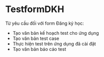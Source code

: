 # TestformDKH
Từ yêu cầu đối với form Đăng ký học:
-	Tạo văn bản kế hoạch test cho ứng dụng 
-	Tạo văn bản test case
-	Thực hiện test trên ứng dụng đã cài đặt
-	Tạo văn bản báo cáo test
